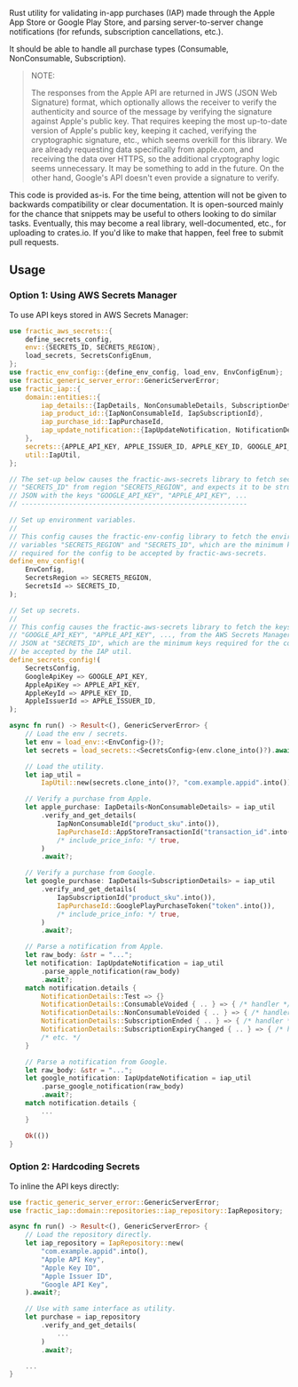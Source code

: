 Rust utility for validating in-app purchases (IAP) made through the Apple App Store or Google Play Store, and parsing server-to-server change notifications (for refunds, subscription cancellations, etc.).

It should be able to handle all purchase types (Consumable, NonConsumable, Subscription).

> NOTE:
>
> The responses from the Apple API are returned in JWS (JSON Web Signature) format, which optionally allows the receiver to verify the authenticity and source of the message by verifying the signature against Apple's public key. That requires keeping the most up-to-date version of Apple's public key, keeping it cached, verifying the cryptographic signature, etc., which seems overkill for this library. We are already requesting data specifically from apple.com, and receiving the data over HTTPS, so the additional cryptography logic seems unnecessary. It may be something to add in the future. On the other hand, Google's API doesn't even provide a signature to verify.

This code is provided as-is. For the time being, attention will not be given to backwards compatibility or clear documentation. It is open-sourced mainly for the chance that snippets may be useful to others looking to do similar tasks. Eventually, this may become a real library, well-documented, etc., for uploading to crates.io. If you'd like to make that happen, feel free to submit pull requests.

## Usage

### Option 1: Using AWS Secrets Manager

To use API keys stored in AWS Secrets Manager:

```rust
use fractic_aws_secrets::{
    define_secrets_config,
    env::{SECRETS_ID, SECRETS_REGION},
    load_secrets, SecretsConfigEnum,
};
use fractic_env_config::{define_env_config, load_env, EnvConfigEnum};
use fractic_generic_server_error::GenericServerError;
use fractic_iap::{
    domain::entities::{
        iap_details::{IapDetails, NonConsumableDetails, SubscriptionDetails},
        iap_product_id::{IapNonConsumableId, IapSubscriptionId},
        iap_purchase_id::IapPurchaseId,
        iap_update_notification::{IapUpdateNotification, NotificationDetails},
    },
    secrets::{APPLE_API_KEY, APPLE_ISSUER_ID, APPLE_KEY_ID, GOOGLE_API_KEY},
    util::IapUtil,
};

// The set-up below causes the fractic-aws-secrets library to fetch secret ID
// "SECRETS_ID" from region "SECRETS_REGION", and expects it to be structured as
// JSON with the keys "GOOGLE_API_KEY", "APPLE_API_KEY", ...
// ---------------------------------------------------------

// Set up environment variables.
//
// This config causes the fractic-env-config library to fetch the environment
// variables "SECRETS_REGION" and "SECRETS_ID", which are the minimum keys
// required for the config to be accepted by fractic-aws-secrets.
define_env_config!(
    EnvConfig,
    SecretsRegion => SECRETS_REGION,
    SecretsId => SECRETS_ID,
);

// Set up secrets.
//
// This config causes the fractic-aws-secrets library to fetch the keys
// "GOOGLE_API_KEY", "APPLE_API_KEY", ..., from the AWS Secrets Manager secret
// JSON at "SECRETS_ID", which are the minimum keys required for the config to
// be accepted by the IAP util.
define_secrets_config!(
    SecretsConfig,
    GoogleApiKey => GOOGLE_API_KEY,
    AppleApiKey => APPLE_API_KEY,
    AppleKeyId => APPLE_KEY_ID,
    AppleIssuerId => APPLE_ISSUER_ID,
);

async fn run() -> Result<(), GenericServerError> {
    // Load the env / secrets.
    let env = load_env::<EnvConfig>()?;
    let secrets = load_secrets::<SecretsConfig>(env.clone_into()?).await?;

    // Load the utility.
    let iap_util =
        IapUtil::new(secrets.clone_into()?, "com.example.appid".into()).await?;

    // Verify a purchase from Apple.
    let apple_purchase: IapDetails<NonConsumableDetails> = iap_util
        .verify_and_get_details(
            IapNonConsumableId("product_sku".into()),
            IapPurchaseId::AppStoreTransactionId("transaction_id".into()),
            /* include_price_info: */ true,
        )
        .await?;

    // Verify a purchase from Google.
    let google_purchase: IapDetails<SubscriptionDetails> = iap_util
        .verify_and_get_details(
            IapSubscriptionId("product_sku".into()),
            IapPurchaseId::GooglePlayPurchaseToken("token".into()),
            /* include_price_info: */ true,
        )
        .await?;

    // Parse a notification from Apple.
    let raw_body: &str = "...";
    let notification: IapUpdateNotification = iap_util
        .parse_apple_notification(raw_body)
        .await?;
    match notification.details {
        NotificationDetails::Test => {}
        NotificationDetails::ConsumableVoided { .. } => { /* handler */ }
        NotificationDetails::NonConsumableVoided { .. } => { /* handler */ }
        NotificationDetails::SubscriptionEnded { .. } => { /* handler */ }
        NotificationDetails::SubscriptionExpiryChanged { .. } => { /* handler */ }
        /* etc. */
    }

    // Parse a notification from Google.
    let raw_body: &str = "...";
    let google_notification: IapUpdateNotification = iap_util
        .parse_google_notification(raw_body)
        .await?;
    match notification.details {
        ...
    }

    Ok(())
}
```

### Option 2: Hardcoding Secrets

To inline the API keys directly:

```rust
use fractic_generic_server_error::GenericServerError;
use fractic_iap::domain::repositories::iap_repository::IapRepository;

async fn run() -> Result<(), GenericServerError> {
    // Load the repository directly.
    let iap_repository = IapRepository::new(
        "com.example.appid".into(),
        "Apple API Key",
        "Apple Key ID",
        "Apple Issuer ID",
        "Google API Key",
    ).await?;

    // Use with same interface as utility.
    let purchase = iap_repository
        .verify_and_get_details(
            ...
        )
        .await?;

    ...
}
```